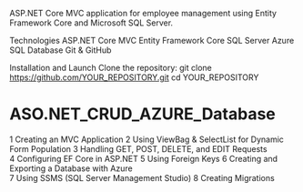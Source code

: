 ASP.NET Core MVC application for employee management using Entity Framework Core and Microsoft SQL Server.

 Technologies
  ASP.NET Core MVC
  Entity Framework Core
  SQL Server
  Azure SQL Database
  Git & GitHub




 Installation and Launch
  Clone the repository:
  git clone https://github.com/YOUR_REPOSITORY.git
  cd YOUR_REPOSITORY

# ASO.NET_CRUD_AZURE_Database
1 Creating an MVC Application 
2 Using ViewBag & SelectList for Dynamic Form Population 
3 Handling GET, POST, DELETE, and EDIT Requests  
4 Configuring EF Core in ASP.NET 
5 Using Foreign Keys 
6 Creating and Exporting a Database with Azure  
7 Using SSMS (SQL Server Management Studio) 
8 Creating Migrations

